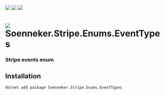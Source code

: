 ﻿[![](https://img.shields.io/nuget/v/soenneker.stripe.enums.eventtypes.svg?style=for-the-badge)](https://www.nuget.org/packages/soenneker.stripe.enums.eventtypes/)
[![](https://img.shields.io/github/actions/workflow/status/soenneker/soenneker.stripe.enums.eventtypes/publish-package.yml?style=for-the-badge)](https://github.com/soenneker/soenneker.stripe.enums.eventtypes/actions/workflows/publish-package.yml)
[![](https://img.shields.io/nuget/dt/soenneker.stripe.enums.eventtypes.svg?style=for-the-badge)](https://www.nuget.org/packages/soenneker.stripe.enums.eventtypes/)

# ![](https://user-images.githubusercontent.com/4441470/224455560-91ed3ee7-f510-4041-a8d2-3fc093025112.png) Soenneker.Stripe.Enums.EventTypes
### Stripe events enum

## Installation

```
dotnet add package Soenneker.Stripe.Enums.EventTypes
```

